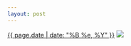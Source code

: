 ```yaml
---
layout: post
---
```


<p>
  <time><a href="/529">{{ page.date | date: "%B %e, %Y" }}</a></time>
  <a href="/529"><img src="{{ site.assets_url }}/529-640.jpg" srcset="{{ site.assets_url }}/529-320.jpg 320w, {{ site.assets_url }}/529-640.jpg 640w, {{ site.assets_url }}/529-960.jpg 960w, {{ site.assets_url }}/529-1280.jpg 1280w" sizes="(min-width: 700px) 50vw, calc(100vw - 2rem)" /></a>
</p>
